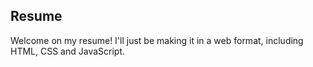 ## Resume

Welcome on my resume!
I'll just be making it in a web format, including HTML, CSS and JavaScript.

